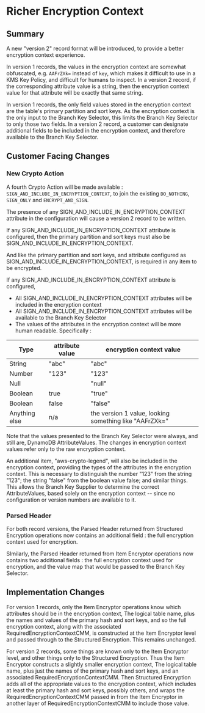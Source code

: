 [//]: # "Copyright Amazon.com Inc. or its affiliates. All Rights Reserved."
[//]: # "SPDX-License-Identifier: CC-BY-SA-4.0"

# Richer Encryption Context

## Summary

A new "version 2" record format will be introduced, to provide a better encryption context experience.

In version 1 records, the values in the encryption context are somewhat obfuscated, e.g. `AAFrZXk=` instead of `key`,
which makes it difficult to use in a KMS Key Policy, and difficult for humans to inspect.
In a version 2 record, if the corresponding attribute value is a string,
then the encryption context value for that attribute will be exactly that same string.

In version 1 records, the only field values stored in the encryption context are
the table's primary partition and sort keys.
As the encryption context is the only input to the Branch Key Selector,
this limits the Branch Key Selector to only those two fields.
In a version 2 record, a customer can designate additional fields to be included
in the encryption context,
and therefore available to the Branch Key Selector.

## Customer Facing Changes

### New Crypto Action

A fourth Crypto Action will be made available : `SIGN_AND_INCLUDE_IN_ENCRYPTION_CONTEXT`, to join the existing `DO_NOTHING`, `SIGN_ONLY` and `ENCRYPT_AND_SIGN`.

The presence of any SIGN_AND_INCLUDE_IN_ENCRYPTION_CONTEXT attribute in the configuration
will cause a version 2 record to be written. 

If any SIGN_AND_INCLUDE_IN_ENCRYPTION_CONTEXT attribute is configured,
then the primary partition and sort keys must also be SIGN_AND_INCLUDE_IN_ENCRYPTION_CONTEXT.

And like the primary partition and sort keys, and attribute configured as SIGN_AND_INCLUDE_IN_ENCRYPTION_CONTEXT,
is required in any item to be encrypted.

If any SIGN_AND_INCLUDE_IN_ENCRYPTION_CONTEXT attribute is configured,
- All SIGN_AND_INCLUDE_IN_ENCRYPTION_CONTEXT attributes will be included in the encryption context
- All SIGN_AND_INCLUDE_IN_ENCRYPTION_CONTEXT attributes will be available to the Branch Key Selector
- The values of the attributes in the encryption context will be more human readable. Specifically :

| Type | attribute value | encryption context value |
| ----------- | ----------- | ----------- |
| String | "abc" | "abc" |
| Number | "123" | "123" |
| Null |  | "null" |
| Boolean | true | "true" |
| Boolean | false | "false" |
| Anything else | n/a | the version 1 value, looking something like "AAFrZXk=" |

Note that the values presented to the Branch Key Selector were always, and still are, DynamoDB AttributeValues.
The changes in encryption context values refer only to the raw encryption context.

An additional item, "aws-crypto-legend", will also be included in the encryption context,
providing the types of the attributes in the encryption context.
This is necessary to distinguish the number "123" from the string "123";
the string "false" from the boolean value false; and similar things.
This allows the Branch Key Supplier to determine the correct AttributeValues,
based solely on the encryption context -- since no configuration or version numbers are available to it.

### Parsed Header

For both record versions, the Parsed Header returned from Structured Encryption operations now
contains an additional field : the full encryption context used for encryption. 

SImilarly, the Parsed Header returned from Item Encryptor operations now
contains two additional fields : the full encryption context used for encryption,
and the value map that would be passed to the Branch Key Selector.

## Implementation Changes

For version 1 records, only the Item Encryptor operations know which attributes should
be in the encryption context, 
The logical table name, plus the names and values of the primary hash and sort keys,
and so the full encryption context,
along with the associated RequiredEncryptionContextCMM,
is constructed at the Item Encryptor level and passed through to the Structured Encryption.
This remains unchanged.

For version 2 records, some things are known only to the Item Encryptor level,
and other things only to the Structured Encryption.
Thus the Item Encryptor constructs a slightly smaller encryption context,
The logical table name, plus just the names of the primary hash and sort keys,
and an associated RequiredEncryptionContextCMM.
Then Structured Encryption adds all of the appropriate values to the encryption context,
which includes at least the primary hash and sort keys, possibly others,
and wraps the RequiredEncryptionContextCMM passed in from the Item Encryptor in
another layer of RequiredEncryptionContextCMM to include those value.
